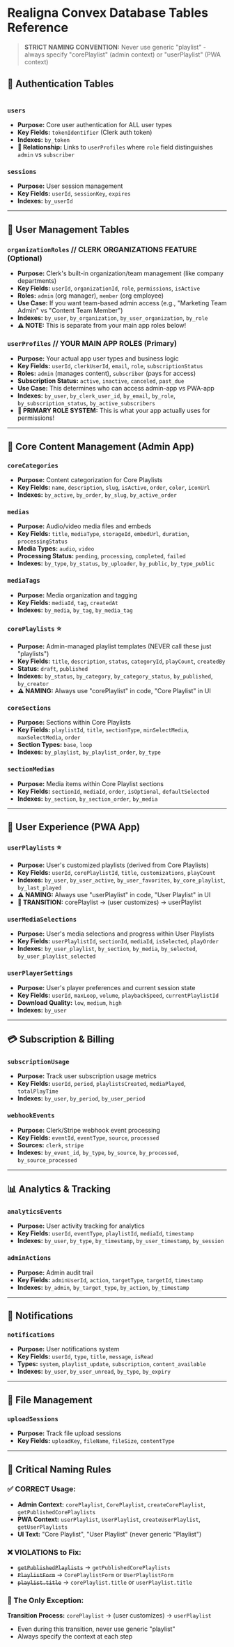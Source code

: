 # Realigna Convex Database Tables Reference

> **STRICT NAMING CONVENTION:** Never use generic "playlist" - always specify "corePlaylist" (admin context) or "userPlaylist" (PWA context)

## 🔐 Authentication Tables
```

```
### `users`
- **Purpose:** Core user authentication for ALL user types
- **Key Fields:** `tokenIdentifier` (Clerk auth token)
- **Indexes:** `by_token`
- **🔗 Relationship:** Links to `userProfiles` where `role` field distinguishes `admin` vs `subscriber`

### `sessions`
- **Purpose:** User session management
- **Key Fields:** `userId`, `sessionKey`, `expires`
- **Indexes:** `by_userId`

---

## 👥 User Management Tables

### `organizationRoles` // CLERK ORGANIZATIONS FEATURE (Optional)
- **Purpose:** Clerk's built-in organization/team management (like company departments)
- **Key Fields:** `userId`, `organizationId`, `role`, `permissions`, `isActive`
- **Roles:** `admin` (org manager), `member` (org employee)
- **Use Case:** If you want team-based admin access (e.g., "Marketing Team Admin" vs "Content Team Member")
- **Indexes:** `by_user`, `by_organization`, `by_user_organization`, `by_role`
- **⚠️ NOTE:** This is separate from your main app roles below!

### `userProfiles` // YOUR MAIN APP ROLES (Primary)
- **Purpose:** Your actual app user types and business logic
- **Key Fields:** `userId`, `clerkUserId`, `email`, `role`, `subscriptionStatus`
- **Roles:** `admin` (manages content), `subscriber` (pays for access)
- **Subscription Status:** `active`, `inactive`, `canceled`, `past_due`
- **Use Case:** This determines who can access admin-app vs PWA-app
- **Indexes:** `by_user`, `by_clerk_user_id`, `by_email`, `by_role`, `by_subscription_status`, `by_active_subscribers`
- **🎯 PRIMARY ROLE SYSTEM:** This is what your app actually uses for permissions!

---

## 🎵 Core Content Management (Admin App)

### `coreCategories`
- **Purpose:** Content categorization for Core Playlists
- **Key Fields:** `name`, `description`, `slug`, `isActive`, `order`, `color`, `iconUrl`
- **Indexes:** `by_active`, `by_order`, `by_slug`, `by_active_order`

### `medias`
- **Purpose:** Audio/video media files and embeds
- **Key Fields:** `title`, `mediaType`, `storageId`, `embedUrl`, `duration`, `processingStatus`
- **Media Types:** `audio`, `video`
- **Processing Status:** `pending`, `processing`, `completed`, `failed`
- **Indexes:** `by_type`, `by_status`, `by_uploader`, `by_public`, `by_type_public`

### `mediaTags`
- **Purpose:** Media organization and tagging
- **Key Fields:** `mediaId`, `tag`, `createdAt`
- **Indexes:** `by_media`, `by_tag`, `by_media_tag`

### `corePlaylists` ⭐
- **Purpose:** Admin-managed playlist templates (NEVER call these just "playlists")
- **Key Fields:** `title`, `description`, `status`, `categoryId`, `playCount`, `createdBy`
- **Status:** `draft`, `published`
- **Indexes:** `by_status`, `by_category`, `by_category_status`, `by_published`, `by_creator`
- **⚠️ NAMING:** Always use "corePlaylist" in code, "Core Playlist" in UI

### `coreSections`
- **Purpose:** Sections within Core Playlists
- **Key Fields:** `playlistId`, `title`, `sectionType`, `minSelectMedia`, `maxSelectMedia`, `order`
- **Section Types:** `base`, `loop`
- **Indexes:** `by_playlist`, `by_playlist_order`, `by_type`

### `sectionMedias`
- **Purpose:** Media items within Core Playlist sections
- **Key Fields:** `sectionId`, `mediaId`, `order`, `isOptional`, `defaultSelected`
- **Indexes:** `by_section`, `by_section_order`, `by_media`

---

## 👤 User Experience (PWA App)

### `userPlaylists` ⭐
- **Purpose:** User's customized playlists (derived from Core Playlists)
- **Key Fields:** `userId`, `corePlaylistId`, `title`, `customizations`, `playCount`
- **Indexes:** `by_user`, `by_user_active`, `by_user_favorites`, `by_core_playlist`, `by_last_played`
- **⚠️ NAMING:** Always use "userPlaylist" in code, "User Playlist" in UI
- **🔄 TRANSITION:** corePlaylist → (user customizes) → userPlaylist

### `userMediaSelections`
- **Purpose:** User's media selections and progress within User Playlists
- **Key Fields:** `userPlaylistId`, `sectionId`, `mediaId`, `isSelected`, `playOrder`
- **Indexes:** `by_user_playlist`, `by_section`, `by_media`, `by_selected`, `by_user_playlist_selected`

### `userPlayerSettings`
- **Purpose:** User's player preferences and current session state
- **Key Fields:** `userId`, `maxLoop`, `volume`, `playbackSpeed`, `currentPlaylistId`
- **Download Quality:** `low`, `medium`, `high`
- **Indexes:** `by_user`

---

## 💳 Subscription & Billing

### `subscriptionUsage`
- **Purpose:** Track user subscription usage metrics
- **Key Fields:** `userId`, `period`, `playlistsCreated`, `mediaPlayed`, `totalPlayTime`
- **Indexes:** `by_user`, `by_period`, `by_user_period`

### `webhookEvents`
- **Purpose:** Clerk/Stripe webhook event processing
- **Key Fields:** `eventId`, `eventType`, `source`, `processed`
- **Sources:** `clerk`, `stripe`
- **Indexes:** `by_event_id`, `by_type`, `by_source`, `by_processed`, `by_source_processed`

---

## 📊 Analytics & Tracking

### `analyticsEvents`
- **Purpose:** User activity tracking for analytics
- **Key Fields:** `userId`, `eventType`, `playlistId`, `mediaId`, `timestamp`
- **Indexes:** `by_user`, `by_type`, `by_timestamp`, `by_user_timestamp`, `by_session`

### `adminActions`
- **Purpose:** Admin audit trail
- **Key Fields:** `adminUserId`, `action`, `targetType`, `targetId`, `timestamp`
- **Indexes:** `by_admin`, `by_target_type`, `by_action`, `by_timestamp`

---

## 🔔 Notifications

### `notifications`
- **Purpose:** User notifications system
- **Key Fields:** `userId`, `type`, `title`, `message`, `isRead`
- **Types:** `system`, `playlist_update`, `subscription`, `content_available`
- **Indexes:** `by_user`, `by_user_unread`, `by_type`, `by_expiry`

---

## 📁 File Management

### `uploadSessions`
- **Purpose:** Track file upload sessions
- **Key Fields:** `uploadKey`, `fileName`, `fileSize`, `contentType`

---

## 🚨 Critical Naming Rules

### ✅ CORRECT Usage:
- **Admin Context:** `corePlaylist`, `CorePlaylist`, `createCorePlaylist`, `getPublishedCorePlaylists`
- **PWA Context:** `userPlaylist`, `UserPlaylist`, `createUserPlaylist`, `getUserPlaylists`
- **UI Text:** "Core Playlist", "User Playlist" (never generic "Playlist")

### ❌ VIOLATIONS to Fix:
- ~~`getPublishedPlaylists`~~ → `getPublishedCorePlaylists`
- ~~`PlaylistForm`~~ → `CorePlaylistForm` or `UserPlaylistForm`
- ~~`playlist.title`~~ → `corePlaylist.title` or `userPlaylist.title`

### 🔄 The Only Exception:
**Transition Process:** `corePlaylist` → (user customizes) → `userPlaylist`
- Even during this transition, never use generic "playlist"
- Always specify the context at each step
